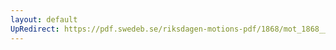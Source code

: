 ```yaml
---
layout: default
UpRedirect: https://pdf.swedeb.se/riksdagen-motions-pdf/1868/mot_1868__ak__00303.pdf
---
```

